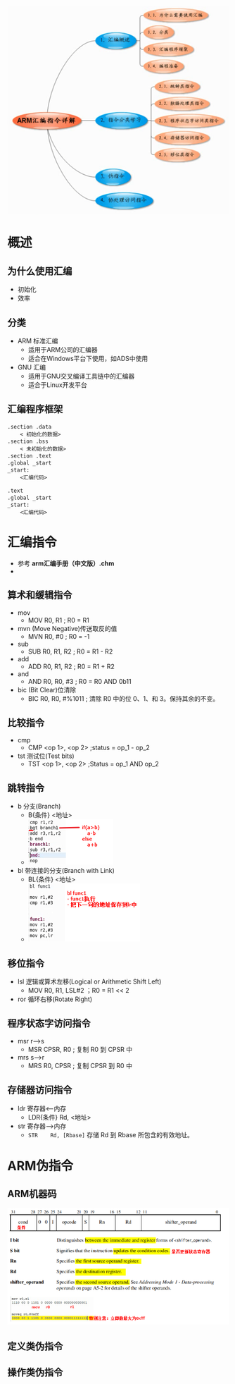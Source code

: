 ![](../photo/Pasted%20image%2020230421174811.png)
# 概述
## 为什么使用汇编
- 初始化
- 效率

## 分类
- ARM 标准汇编
	- 适用于ARM公司的汇编器
	- 适合在Windows平台下使用，如ADS中使用
- GNU 汇编
	- 适用于GNU交叉编译工具链中的汇编器
	- 适合于Linux开发平台

## 汇编程序框架
```
.section .data
	< 初始化的数据>
.section .bss
	< 未初始化的数据>
.section .text
.global _start
_start:
	<汇编代码>
```

```
.text
.global _start
_start:
	<汇编代码>
```

# 汇编指令
- 参考 **arm汇编手册（中文版）.chm**
- 
## 算术和缓辑指令
- mov
	- MOV     R0, R1                  ; R0 = R1
- mvn  (Move Negative)传送取反的值
	- MVN     R0, #0                  ; R0 = -1
- sub
	- SUB     R0, R1, R2              ; R0 = R1 - R2
- add
	- ADD     R0, R1, R2              ; R0 = R1 + R2
- and
	- AND     R0, R0, #3              ; R0 = R0 AND 0b11
- bic (Bit Clear)位清除
	- BIC     R0, R0, #%1011          ; 清除 R0 中的位 0、1、和 3。保持其余的不变。

## 比较指令
- cmp
	- CMP <op 1>, <op 2>  	;status = op_1 - op_2
- tst 测试位(Test bits)
	- TST <op 1>, <op 2> 		;Status = op_1 AND op_2

## 跳转指令
- b 分支(Branch)
	- B{条件}  <地址>
	- ![](../photo/Pasted%20image%2020230422165847.png)
- bl 带连接的分支(Branch with Link)
	- BL{条件}  <地址>
	- ![](../photo/Pasted%20image%2020230422170315.png)

## 移位指令
- lsl 逻辑或算术左移(Logical or Arithmetic Shift Left)
	- MOV    R0, R1, LSL#2   ；R0 = R1 << 2
- ror 循环右移(Rotate Right)

## 程序状态字访问指令
- msr r-->s
	- MSR     CPSR, R0                ; 复制 R0 到 CPSR 中
- mrs s-->r
	- MRS     R0, CPSR                ; 复制 CPSR 到 R0 中

## 存储器访问指令
- ldr 寄存器<--内存
	- LDR{条件}    Rd, <地址>
- str 寄存器-->内存
	- `STR    Rd, [Rbase]`          存储 Rd 到 Rbase 所包含的有效地址。

# ARM伪指令
## ARM机器码
![](../photo/Pasted%20image%2020230422174453.png)

## 定义类伪指令

## 操作类伪指令

